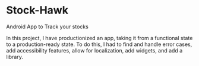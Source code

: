 # Stock-Hawk

Android App to Track your stocks

In this project, I have productionized an app, taking it from a functional state to a production-ready state. 
To do this, I had to find and handle error cases, add accessibility features, allow for localization, add widgets, and add a library.


